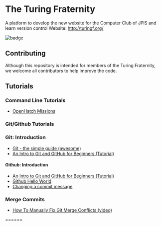 The Turing Fraternity
======
A platform to develop the new website for the Computer Club of JPIS and learn version control
Website: http://turingf.org/

![badge](http://img.shields.io/badge/first--timers--only-friendly-blue.svg?style=flat-square)

## Contributing

Although this repository is intended for members of the Turing Fraternity, we welcome all contributors to help improve the code.

## Tutorials

### Command Line Tutorials

- [OpenHatch Missions](https://openhatch.org/missions/)

### Git/Github Tutorials

### Git: Introduction

- [Git - the simple guide (awesome)](http://rogerdudler.github.io/git-guide/)
- [An Intro to Git and GitHub for Beginners (Tutorial)](http://product.hubspot.com/blog/git-and-github-tutorial-for-beginners)

#### Github: Introduction

- [An Intro to Git and GitHub for Beginners (Tutorial)](http://product.hubspot.com/blog/git-and-github-tutorial-for-beginners)
- [Github Hello World](https://guides.github.com/activities/hello-world/)
- [Changing a commit message](https://help.github.com/articles/changing-a-commit-message/)

### Merge Commits

- [How To Manually Fix Git Merge Conflicts (video)](https://www.youtube.com/watch?v=g8BRcB9NLp4)

======
